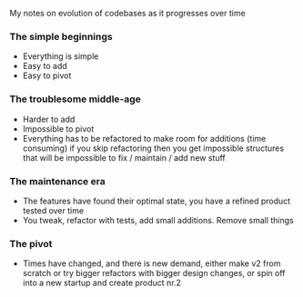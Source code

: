 My notes on evolution of codebases as it progresses over time<!--more-->

### The simple beginnings
- Everything is simple
- Easy to add
- Easy to pivot

### The troublesome middle-age
- Harder to add
- Impossible to pivot
- Everything has to be refactored to make room for additions (time consuming) if you skip refactoring then you get impossible structures that will be impossible to fix / maintain / add new stuff

### The maintenance era
- The features have found their optimal state, you have a refined product tested over time
- You tweak, refactor with tests, add small additions. Remove small things

### The pivot
- Times have changed, and there is new demand, either make v2 from scratch or try bigger refactors with bigger design changes, or spin off into a new startup and create product nr.2
